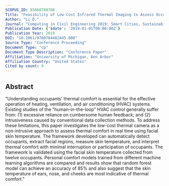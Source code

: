 ```yaml
---
SCOPUS_ID: 85068780780
Title: "Feasibility of Low-Cost Infrared Thermal Imaging to Assess Occupants' Thermal Comfort"
Author: "Li D."
Journal: "Computing in Civil Engineering 2019: Smart Cities, Sustainability, and Resilience - Selected Papers from the ASCE International Conference on Computing in Civil Engineering 2019"
Publication Date: {'$date': '2019-01-01T00:00:00Z'}
Publication Year: 2019
DOI: "10.1061/9780784482445.008"
Source Type: "Conference Proceeding"
Document Type: "cp"
Document Type Description: "Conference Paper"
Affiliation: "University of Michigan, Ann Arbor"
Affiliation Country: "United States"
Cited by count: 9
---
```


## Abstract
"Understanding occupants' thermal comfort is essential for the effective operation of heating, ventilation, and air conditioning (HVAC) systems. Existing studies of the \"human-in-the-loop\" HVAC control generally suffer from: (1) excessive reliance on cumbersome human feedback; and (2) intrusiveness caused by conventional data collection methods. To address these limitations, this paper investigates the low-cost thermal camera as a non-intrusive approach to assess thermal comfort in real time using facial skin temperature. The framework developed can automatically detect occupants, extract facial regions, measure skin temperature, and interpret thermal comfort with minimal interruption or participation of occupants. The framework is validated using the facial skin temperature collected from twelve occupants. Personal comfort models trained from different machine learning algorithms are compared and results show that random forest model can achieve an accuracy of 85% and also suggest that the skin temperature of ears, nose, and cheeks are most indicative of thermal comfort."
